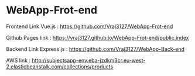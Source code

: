 # WebApp-Frot-end

Frontend Link Vue.js : https://github.com/Vraj3127/WebApp-Frot-end

Github Pages link : https://vraj3127.github.io/WebApp-Frot-end/public.index

Backend Link Express.js : https://github.com/Vraj3127/WebApp-Back-end

AWS link : http://subjectsapp-env.eba-jzdkm3cr.eu-west-2.elasticbeanstalk.com/collections/products

